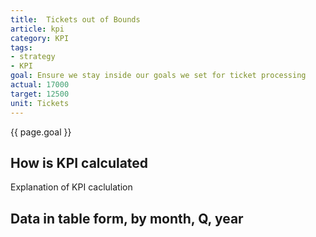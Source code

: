 ```yaml
---
title:  Tickets out of Bounds
article: kpi
category: KPI
tags:
- strategy
- KPI
goal: Ensure we stay inside our goals we set for ticket processing
actual: 17000
target: 12500
unit: Tickets
---
```


{{ page.goal }}

## How is KPI calculated
Explanation of KPI caclulation

## Data in table form, by month, Q, year